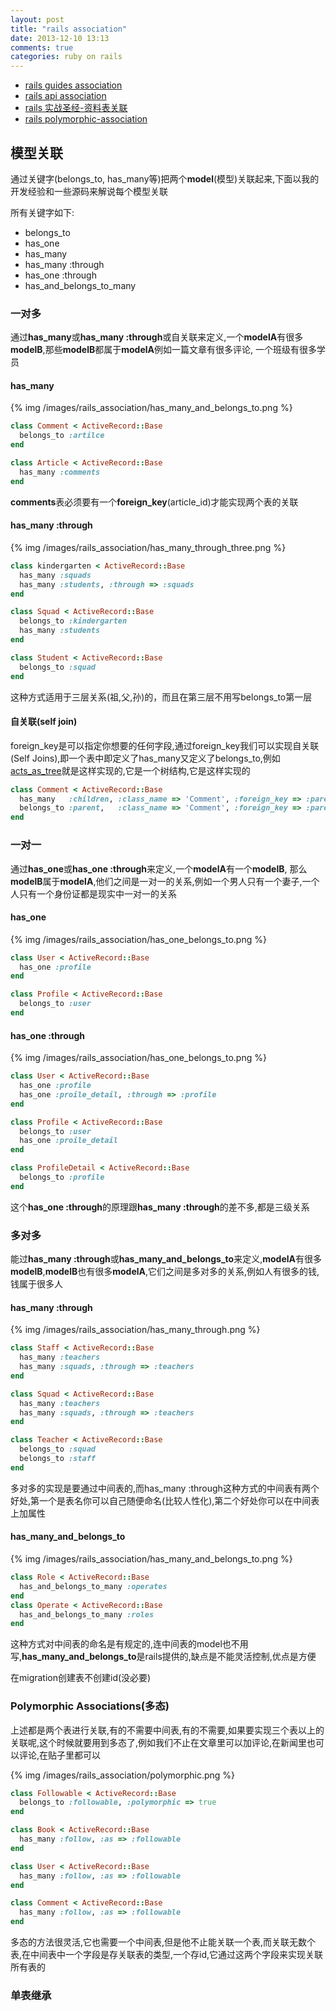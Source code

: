 ```yaml
---
layout: post
title: "rails association"
date: 2013-12-10 13:13
comments: true
categories: ruby on rails
---
```


+ [rails guides association](http://guides.rubyonrails.org/association_basics.html)
+ [rails api association](http://guides.rubyonrails.org/association_basics.html)
+ [rails 实战圣经-资料表关联](http://ihower.tw/rails3/activerecord-relationships.html)
+ [rails polymorphic-association](http://railscasts.com/episodes/154-polymorphic-association)

## 模型关联

通过关键字(belongs_to, has_many等)把两个**model**(模型)关联起来,下面以我的开发经验和一些源码来解说每个模型关联

所有关键字如下:

+ belongs_to
+ has_one
+ has_many
+ has_many :through
+ has_one :through
+ has_and_belongs_to_many

### 一对多

通过**has_many**或**has_many :through**或自关联来定义,一个**modelA**有很多**modelB**,那些**modelB**都属于**modelA**例如一篇文章有很多评论, 一个班级有很多学员

#### has_many

{% img /images/rails_association/has_many_and_belongs_to.png %}

``` ruby
class Comment < ActiveRecord::Base
  belongs_to :artilce
end

class Article < ActiveRecord::Base
  has_many :comments
end
```

**comments**表必须要有一个**foreign_key**(article_id)才能实现两个表的关联

#### has_many :through

{% img /images/rails_association/has_many_through_three.png %}

``` ruby
class kindergarten < ActiveRecord::Base
  has_many :squads
  has_many :students, :through => :squads
end

class Squad < ActiveRecord::Base
  belongs_to :kindergarten
  has_many :students
end

class Student < ActiveRecord::Base
  belongs_to :squad
end
```

这种方式适用于三层关系(祖,父,孙)的，而且在第三层不用写belongs_to第一层

#### 自关联(self join)

foreign_key是可以指定你想要的任何字段,通过foreign_key我们可以实现自关联(Self Joins),即一个表中即定义了has_many又定义了belongs_to,例如[acts_as_tree](http://yinsigan.github.io/blog/2013/12/09/acts-as-treeyuan-ma-fen-xi/)就是这样实现的,它是一个树结构,它是这样实现的

``` ruby comment.rb
class Comment < ActiveRecord::Base
  has_many   :children, :class_name => 'Comment', :foreign_key => :parent_id
  belongs_to :parent,   :class_name => 'Comment', :foreign_key => :parent_id
end
```

### 一对一

通过**has_one**或**has_one :through**来定义,一个**modelA**有一个**modelB**, 那么**modelB**属于**modelA**,他们之间是一对一的关系,例如一个男人只有一个妻子,一个人只有一个身份证都是现实中一对一的关系

#### has_one

{% img /images/rails_association/has_one_belongs_to.png %}

``` ruby
class User < ActiveRecord::Base
  has_one :profile
end

class Profile < ActiveRecord::Base
  belongs_to :user
end
```

#### has_one :through

{% img /images/rails_association/has_one_belongs_to.png %}

``` ruby
class User < ActiveRecord::Base
  has_one :profile
  has_one :proile_detail, :through => :profile
end

class Profile < ActiveRecord::Base
  belongs_to :user
  has_one :proile_detail
end

class ProfileDetail < ActiveRecord::Base
  belongs_to :profile
end
```

这个**has_one :through**的原理跟**has_many :through**的差不多,都是三级关系

### 多对多

能过**has_many :through**或**has_many_and_belongs_to**来定义,**modelA**有很多**modelB**,**modelB**也有很多**modelA**,它们之间是多对多的关系,例如人有很多的钱,钱属于很多人

#### has_many :through

{% img /images/rails_association/has_many_through.png %}

``` ruby
class Staff < ActiveRecord::Base
  has_many :teachers
  has_many :squads, :through => :teachers
end

class Squad < ActiveRecord::Base
  has_many :teachers
  has_many :squads, :through => :teachers
end

class Teacher < ActiveRecord::Base
  belongs_to :squad
  belongs_to :staff
end
```

多对多的实现是要通过中间表的,而has_many :through这种方式的中间表有两个好处,第一个是表名你可以自己随便命名(比较人性化),第二个好处你可以在中间表上加属性

#### has_many_and_belongs_to

{% img /images/rails_association/has_many_and_belongs_to.png %}

``` ruby
class Role < ActiveRecord::Base
  has_and_belongs_to_many :operates
end
class Operate < ActiveRecord::Base
  has_and_belongs_to_many :roles
end
```

这种方式对中间表的命名是有规定的,连中间表的model也不用写,**has_many_and_belongs_to**是rails提供的,缺点是不能灵活控制,优点是方便

在migration创建表不创建id(没必要)

### Polymorphic Associations(多态)

上述都是两个表进行关联,有的不需要中间表,有的不需要,如果要实现三个表以上的关联呢,这个时候就要用到多态了,例如我们不止在文章里可以加评论,在新闻里也可以评论,在贴子里都可以

{% img /images/rails_association/polymorphic.png %}

``` ruby
class Followable < ActiveRecord::Base
  belongs_to :followable, :polymorphic => true
end

class Book < ActiveRecord::Base
  has_many :follow, :as => :followable
end

class User < ActiveRecord::Base
  has_many :follow, :as => :followable
end

class Comment < ActiveRecord::Base
  has_many :follow, :as => :followable
end
```

多态的方法很灵活,它也需要一个中间表,但是他不止能关联一个表,而关联无数个表,在中间表中一个字段是存关联表的类型,一个存id,它通过这两个字段来实现关联所有表的


### 单表继承


